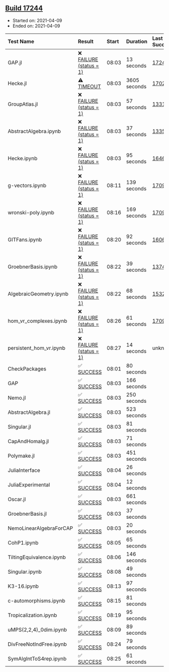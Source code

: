 ## [Build 17244](https://oscarci.mathematik.uni-kl.de/job/oscar/17244/)

* Started on: 2021-04-09
* Ended on: 2021-04-09

| Test Name    | Result | Start | Duration | Last Success | First Failure |
|:-------------|:-------|:------|:---------|:-------------|:--------------|
| GAP.jl | ❌ [FAILURE (status = 1)](https://oscarci.mathematik.uni-kl.de/job/oscar/17244/artifact/logs/build-17244/GAP.jl.log) | 08:03 | 13 seconds | [17243](https://oscarci.mathematik.uni-kl.de/job/oscar/17243/) | [17244](https://oscarci.mathematik.uni-kl.de/job/oscar/17244/) |
| Hecke.jl | ⚠ [TIMEOUT](https://oscarci.mathematik.uni-kl.de/job/oscar/17244/artifact/logs/build-17244/Hecke.jl.log) | 08:03 | 3605 seconds | [17022](https://oscarci.mathematik.uni-kl.de/job/oscar/17022/) | [17023](https://oscarci.mathematik.uni-kl.de/job/oscar/17023/) |
| GroupAtlas.jl | ❌ [FAILURE (status = 1)](https://oscarci.mathematik.uni-kl.de/job/oscar/17244/artifact/logs/build-17244/GroupAtlas.jl.log) | 08:03 | 57 seconds | [13311](https://oscarci.mathematik.uni-kl.de/job/oscar/13311/) | [13312](https://oscarci.mathematik.uni-kl.de/job/oscar/13312/) |
| AbstractAlgebra.ipynb | ❌ [FAILURE (status = 1)](https://oscarci.mathematik.uni-kl.de/job/oscar/17244/artifact/logs/build-17244/AbstractAlgebra.ipynb.log) | 08:03 | 37 seconds | [13355](https://oscarci.mathematik.uni-kl.de/job/oscar/13355/) | [13356](https://oscarci.mathematik.uni-kl.de/job/oscar/13356/) |
| Hecke.ipynb | ❌ [FAILURE (status = 1)](https://oscarci.mathematik.uni-kl.de/job/oscar/17244/artifact/logs/build-17244/Hecke.ipynb.log) | 08:03 | 95 seconds | [16463](https://oscarci.mathematik.uni-kl.de/job/oscar/16463/) | [16464](https://oscarci.mathematik.uni-kl.de/job/oscar/16464/) |
| g-vectors.ipynb | ❌ [FAILURE (status = 1)](https://oscarci.mathematik.uni-kl.de/job/oscar/17244/artifact/logs/build-17244/g-vectors.ipynb.log) | 08:11 | 139 seconds | [17099](https://oscarci.mathematik.uni-kl.de/job/oscar/17099/) | [17100](https://oscarci.mathematik.uni-kl.de/job/oscar/17100/) |
| wronski-poly.ipynb | ❌ [FAILURE (status = 1)](https://oscarci.mathematik.uni-kl.de/job/oscar/17244/artifact/logs/build-17244/wronski-poly.ipynb.log) | 08:16 | 169 seconds | [17098](https://oscarci.mathematik.uni-kl.de/job/oscar/17098/) | [17099](https://oscarci.mathematik.uni-kl.de/job/oscar/17099/) |
| GITFans.ipynb | ❌ [FAILURE (status = 1)](https://oscarci.mathematik.uni-kl.de/job/oscar/17244/artifact/logs/build-17244/GITFans.ipynb.log) | 08:20 | 92 seconds | [16068](https://oscarci.mathematik.uni-kl.de/job/oscar/16068/) | [16069](https://oscarci.mathematik.uni-kl.de/job/oscar/16069/) |
| GroebnerBasis.ipynb | ❌ [FAILURE (status = 1)](https://oscarci.mathematik.uni-kl.de/job/oscar/17244/artifact/logs/build-17244/GroebnerBasis.ipynb.log) | 08:22 | 39 seconds | [13748](https://oscarci.mathematik.uni-kl.de/job/oscar/13748/) | [13749](https://oscarci.mathematik.uni-kl.de/job/oscar/13749/) |
| AlgebraicGeometry.ipynb | ❌ [FAILURE (status = 1)](https://oscarci.mathematik.uni-kl.de/job/oscar/17244/artifact/logs/build-17244/AlgebraicGeometry.ipynb.log) | 08:22 | 68 seconds | [15322](https://oscarci.mathematik.uni-kl.de/job/oscar/15322/) | [15323](https://oscarci.mathematik.uni-kl.de/job/oscar/15323/) |
| hom_vr_complexes.ipynb | ❌ [FAILURE (status = 1)](https://oscarci.mathematik.uni-kl.de/job/oscar/17244/artifact/logs/build-17244/hom_vr_complexes.ipynb.log) | 08:26 | 61 seconds | [17099](https://oscarci.mathematik.uni-kl.de/job/oscar/17099/) | [17100](https://oscarci.mathematik.uni-kl.de/job/oscar/17100/) |
| persistent_hom_vr.ipynb | ❌ [FAILURE (status = 1)](https://oscarci.mathematik.uni-kl.de/job/oscar/17244/artifact/logs/build-17244/persistent_hom_vr.ipynb.log) | 08:27 | 14 seconds | unknown | unknown |
| CheckPackages | ✅ [SUCCESS](https://oscarci.mathematik.uni-kl.de/job/oscar/17244/artifact/logs/build-17244/CheckPackages.log) | 08:01 | 80 seconds |  |  |
| GAP | ✅ [SUCCESS](https://oscarci.mathematik.uni-kl.de/job/oscar/17244/artifact/logs/build-17244/GAP.log) | 08:03 | 166 seconds |  |  |
| Nemo.jl | ✅ [SUCCESS](https://oscarci.mathematik.uni-kl.de/job/oscar/17244/artifact/logs/build-17244/Nemo.jl.log) | 08:03 | 250 seconds |  |  |
| AbstractAlgebra.jl | ✅ [SUCCESS](https://oscarci.mathematik.uni-kl.de/job/oscar/17244/artifact/logs/build-17244/AbstractAlgebra.jl.log) | 08:03 | 523 seconds |  |  |
| Singular.jl | ✅ [SUCCESS](https://oscarci.mathematik.uni-kl.de/job/oscar/17244/artifact/logs/build-17244/Singular.jl.log) | 08:03 | 81 seconds |  |  |
| CapAndHomalg.jl | ✅ [SUCCESS](https://oscarci.mathematik.uni-kl.de/job/oscar/17244/artifact/logs/build-17244/CapAndHomalg.jl.log) | 08:03 | 71 seconds |  |  |
| Polymake.jl | ✅ [SUCCESS](https://oscarci.mathematik.uni-kl.de/job/oscar/17244/artifact/logs/build-17244/Polymake.jl.log) | 08:03 | 451 seconds |  |  |
| JuliaInterface | ✅ [SUCCESS](https://oscarci.mathematik.uni-kl.de/job/oscar/17244/artifact/logs/build-17244/JuliaInterface.log) | 08:04 | 26 seconds |  |  |
| JuliaExperimental | ✅ [SUCCESS](https://oscarci.mathematik.uni-kl.de/job/oscar/17244/artifact/logs/build-17244/JuliaExperimental.log) | 08:04 | 12 seconds |  |  |
| Oscar.jl | ✅ [SUCCESS](https://oscarci.mathematik.uni-kl.de/job/oscar/17244/artifact/logs/build-17244/Oscar.jl.log) | 08:03 | 661 seconds |  |  |
| GroebnerBasis.jl | ✅ [SUCCESS](https://oscarci.mathematik.uni-kl.de/job/oscar/17244/artifact/logs/build-17244/GroebnerBasis.jl.log) | 08:03 | 37 seconds |  |  |
| NemoLinearAlgebraForCAP | ✅ [SUCCESS](https://oscarci.mathematik.uni-kl.de/job/oscar/17244/artifact/logs/build-17244/NemoLinearAlgebraForCAP.log) | 08:03 | 20 seconds |  |  |
| CohP1.ipynb | ✅ [SUCCESS](https://oscarci.mathematik.uni-kl.de/job/oscar/17244/artifact/logs/build-17244/CohP1.ipynb.log) | 08:05 | 65 seconds |  |  |
| TiltingEquivalence.ipynb | ✅ [SUCCESS](https://oscarci.mathematik.uni-kl.de/job/oscar/17244/artifact/logs/build-17244/TiltingEquivalence.ipynb.log) | 08:06 | 146 seconds |  |  |
| Singular.ipynb | ✅ [SUCCESS](https://oscarci.mathematik.uni-kl.de/job/oscar/17244/artifact/logs/build-17244/Singular.ipynb.log) | 08:08 | 49 seconds |  |  |
| K3-16.ipynb | ✅ [SUCCESS](https://oscarci.mathematik.uni-kl.de/job/oscar/17244/artifact/logs/build-17244/K3-16.ipynb.log) | 08:13 | 97 seconds |  |  |
| c-automorphisms.ipynb | ✅ [SUCCESS](https://oscarci.mathematik.uni-kl.de/job/oscar/17244/artifact/logs/build-17244/c-automorphisms.ipynb.log) | 08:15 | 81 seconds |  |  |
| Tropicalization.ipynb | ✅ [SUCCESS](https://oscarci.mathematik.uni-kl.de/job/oscar/17244/artifact/logs/build-17244/Tropicalization.ipynb.log) | 08:19 | 95 seconds |  |  |
| uMPS(2,2,4)_0dim.ipynb | ✅ [SUCCESS](https://oscarci.mathematik.uni-kl.de/job/oscar/17244/artifact/logs/build-17244/uMPS-2-2-4-_0dim.ipynb.log) | 08:09 | 89 seconds |  |  |
| DivFreeNotIndFree.ipynb | ✅ [SUCCESS](https://oscarci.mathematik.uni-kl.de/job/oscar/17244/artifact/logs/build-17244/DivFreeNotIndFree.ipynb.log) | 08:24 | 79 seconds |  |  |
| SymAlgIntToS4rep.ipynb | ✅ [SUCCESS](https://oscarci.mathematik.uni-kl.de/job/oscar/17244/artifact/logs/build-17244/SymAlgIntToS4rep.ipynb.log) | 08:25 | 61 seconds |  |  |
